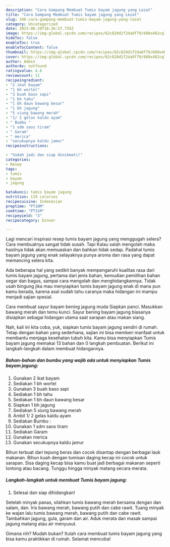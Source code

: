 ```yaml
---
description: "Cara Gampang Membuat Tumis bayam jagung yang Lezat"
title: "Cara Gampang Membuat Tumis bayam jagung yang Lezat"
slug: 346-cara-gampang-membuat-tumis-bayam-jagung-yang-lezat
category: Uncategorized
date: 2023-06-20T16:26:57.735Z
image: https://img-global.cpcdn.com/recipes/62c820d1f2da8f79/680x482cq70/tumis-bayam-jagung-foto-resep-utama.jpg
hideToc: false
enableToc: true
enableTocContent: false
thumbnail: https://img-global.cpcdn.com/recipes/62c820d1f2da8f79/680x482cq70/tumis-bayam-jagung-foto-resep-utama.jpg
cover: https://img-global.cpcdn.com/recipes/62c820d1f2da8f79/680x482cq70/tumis-bayam-jagung-foto-resep-utama.jpg
author: Admin
authorAv: notfound
ratingvalue: 4.6
reviewcount: 11
recipeingredient:
- "2 ikat bayam"
- "1 bh wortel"
- "3 buah baso sapi"
- "1 bh tahu"
- "1 bh daun bawang besar"
- "1 bh jagung"
- "5 siung bawang merah"
- "1/ 2 gelas kaldu ayam"
- " Bumbu "
- "1 sdm saos tiram"
- " Garam"
- " merica"
- "secukupnya kaldu jamur"
recipeinstructions:

- "Sudah jadi dan siap dinikmati!"
categories:
- Resep
tags:
- tumis
- bayam
- jagung

katakunci: tumis bayam jagung 
nutrition: 119 calories
recipecuisine: Indonesian
preptime: "PT10M"
cooktime: "PT31M"
recipeyield: "3"
recipecategory: Dinner

---
```



Lagi mencari inspirasi resep tumis bayam jagung yang menggugah selera? Cara membuatnya sangat tidak susah. Tapi Kalau salah mengolah maka hasilnya tidak akan memuaskan dan bahkan tidak sedap. Padahal tumis bayam jagung yang enak selayaknya punya aroma dan rasa yang dapat memancing selera kita.


Ada beberapa hal yang sedikit banyak mempengaruhi kualitas rasa dari tumis bayam jagung, pertama dari jenis bahan, kemudian pemilihan bahan segar dan bagus, sampai cara mengolah dan menghidangkannya. Tidak usah bingung jika mau menyiapkan tumis bayam jagung enak di mana pun kamu berada, karena asal sudah tahu caranya maka hidangan ini mampu menjadi sajian spesial.

Cara membuat sayur bayam bening jagung muda Siapkan panci. Masukkan bawang merah dan temu kunci. Sayur bening bayam jagung biasanya disiapkan sebagai hidangan utama saat sarapan atau makan siang.


Nah, kali ini kita coba, yuk, siapkan tumis bayam jagung sendiri di rumah. Tetap dengan bahan yang sederhana, sajian ini bisa memberi manfaat untuk membantu menjaga kesehatan tubuh kita. Kamu bisa menyiapkan Tumis bayam jagung memakai 13 bahan dan 0 langkah pembuatan. Berikut ini langkah-langkah dalam membuat hidangannya.

<!--inarticleads1-->

##### Bahan-bahan dan bumbu yang wajib ada untuk menyiapkan Tumis bayam jagung:

1. Gunakan 2 ikat bayam
1. Sediakan 1 bh wortel
1. Gunakan 3 buah baso sapi
1. Sediakan 1 bh tahu
1. Sediakan 1 bh daun bawang besar
1. Siapkan 1 bh jagung
1. Sediakan 5 siung bawang merah
1. Ambil 1/ 2 gelas kaldu ayam
1. Sediakan  Bumbu :
1. Gunakan 1 sdm saos tiram
1. Sediakan  Garam
1. Gunakan  merica
1. Gunakan secukupnya kaldu jamur


Bihun terbuat dari tepung beras dan cocok disantap dengan berbagai lauk makanan. Bihun kuah dengan tumisan daging kecap ini cocok untuk sarapan. Sisa daging kecap bisa kamu buat jadi berbagai makanan seperti lontong atau bacang. Tunggu hingga minyak matang secara merata. 

<!--inarticleads2-->

##### Langkah-langkah untuk membuat Tumis bayam jagung:


1. Selesai dan siap dihidangkan!

Setelah minyak panas, silahkan tumis bawang merah bersama dengan dan salam, dan. Iris bawang merah, bawang putih dan cabe rawit. Tuang minyak ke wajan lalu tumis bawang merah, bawang putih dan cabe rawit. Tambahkan jagung, gula, garam dan air. Aduk merata dan masak sampai jagung matang atau air menyusut. 

Gimana nih? Mudah bukan? Itulah cara membuat tumis bayam jagung yang bisa kamu praktikkan di rumah. Selamat mencoba!
